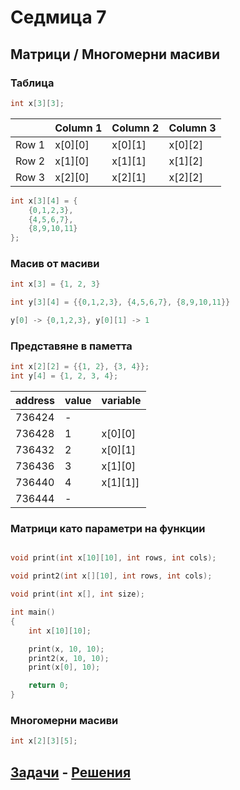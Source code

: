 # Седмица 7

## Матрици / Многомерни масиви

### Таблица

```c++
int x[3][3];
```

|    | Column 1    | Column 2 | Column 3 |
|----| ----------- | ---------| -------- |
| Row 1 | x[0][0]     | x[0][1]  | x[0][2] |
| Row 2 | x[1][0]   | x[1][1]    | x[1][2] |
| Row 3 | x[2][0]   | x[2][1]     | x[2][2] |

```c++
int x[3][4] = {
    {0,1,2,3},
    {4,5,6,7},
    {8,9,10,11}
};
```

### Масив от масиви


```c++
int x[3] = {1, 2, 3}

int y[3][4] = {{0,1,2,3}, {4,5,6,7}, {8,9,10,11}}

y[0] -> {0,1,2,3}, y[0][1] -> 1
```

### Представяне в паметта

```c++
int x[2][2] = {{1, 2}, {3, 4}};
int y[4] = {1, 2, 3, 4};
```

| address | value | variable |
| ------- | ----- | -------- |
| 736424  | -     |          |
| 736428  | 1     |  x[0][0]  |
| 736432  | 2     |  x[0][1]  |
| 736436  | 3    |  x[1][0]  |
| 736440  | 4    |  x[1][1]]  |
| 736444  | -     |          |


### Матрици като параметри на функции

```c++

void print(int x[10][10], int rows, int cols);

void print2(int x[][10], int rows, int cols);

void print(int x[], int size);

int main()
{
    int x[10][10];

    print(x, 10, 10);
    print2(x, 10, 10);
    print(x[0], 10);

    return 0;
}
```

### Многомерни масиви

```c++
int x[2][3][5];
```

## [Задачи](tasks.md) - [Решения](solutions/)
